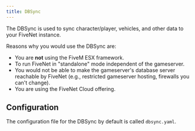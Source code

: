 ```yaml
---
title: DBSync
---
```


The DBSync is used to sync character/player, vehicles, and other data to your FiveNet instance.

Reasons why you would use the DBSync are:

- You are **not** using the FiveM ESX framework.
- To run FiveNet in "standalone" mode independent of the gameserver.
- You would not be able to make the gameserver's database server reachable by FiveNet (e.g., restricted gameserver hosting, firewalls you can't change).
- You are using the FiveNet Cloud offering.

## Configuration

The configuration file for the DBSync by default is called `dbsync.yaml`.
